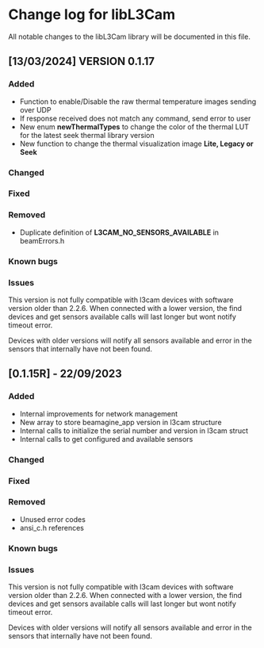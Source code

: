 # Change log for libL3Cam

All notable changes to the libL3Cam library will be documented in this file.

## [13/03/2024] VERSION 0.1.17

### Added

- Function to enable/Disable the raw thermal temperature images sending over UDP
- If response received does not match any command, send error to user
- New enum __newThermalTypes__ to change the color of the thermal LUT for the latest seek thermal library version
- New function to change the thermal visualization image __Lite, Legacy or Seek__

### Changed

### Fixed

### Removed

- Duplicate definition of __L3CAM_NO_SENSORS_AVAILABLE__ in beamErrors.h

### Known bugs

### Issues

This version is not fully compatible with l3cam devices with software version older than 2.2.6. When connected with a lower version, the find devices and get sensors available calls will last longer but wont notify timeout error.

Devices with older versions will notify all sensors available and error in the sensors that internally have not been found.


## [0.1.15R] - 22/09/2023

### Added

- Internal improvements for network management
- New array to store beamagine_app version in l3cam structure
- Internal calls to initialize the serial number and version in l3cam struct
- Internal calls to get configured and available sensors

### Changed

### Fixed

### Removed

- Unused error codes
- ansi_c.h references

### Known bugs

### Issues

This version is not fully compatible with l3cam devices with software version older than 2.2.6. When connected with a lower version, the find devices and get sensors available calls will last longer but wont notify timeout error.

Devices with older versions will notify all sensors available and error in the sensors that internally have not been found.
